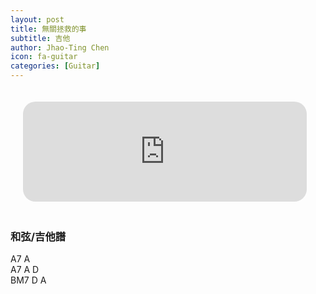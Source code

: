 ```yaml
---
layout: post
title: 無關拯救的事
subtitle: 吉他
author: Jhao-Ting Chen
icon: fa-guitar
categories: [Guitar]
---
```


<iframe width="90%" height="160" src="https://clyp.it/ojjd0ljk/widget" frameborder="0" style="margin: 20px;  border-radius: 20px;"></iframe>
<br>

<h3>和弦/吉他譜</h3>
A7 A<br>
A7 A D<br>
BM7 D A<br>


<br>

